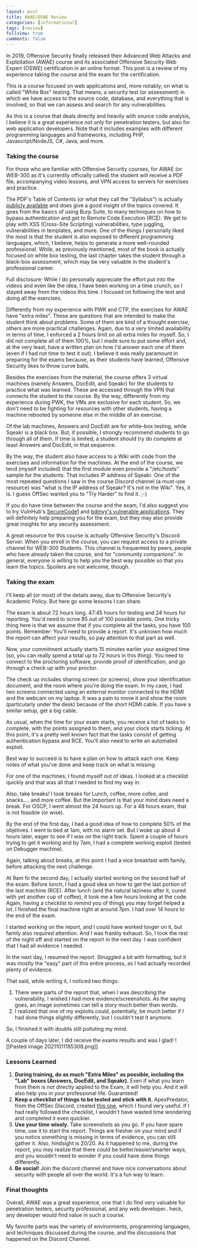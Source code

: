 ```yaml
---
layout: post
title: AWAE/OSWE Review
categories: [informational]
tags: [review]
fullview: true
comments: false
---
```


In 2019, Offensive Security finally released their Advanced Web Attacks and Exploitation (AWAE) course and its associated Offensive Security Web Expert (OSWE) certification in an online format. This post is a review of my experience taking the course and the exam for the certification. 

This is a course focused on web applications and, more notably, on what is called "White Box" testing. That means, a security test (or assessment) in which we have access to the source code, database, and everything that is involved, so that we can assess and search for any vulnerabilities.  

As this is a course that deals directly and heavily with source code analysis, I believe it is a great experience not only for penetration testers, but also for web application developers. Note that it includes examples with different programming languages and frameworks, including PHP, Javascript/NodeJS, C#, Java, and more.   

### Taking the course
For those who are familiar with Offensive Security courses, for AWAE (or WEB-300 as it's currentlly officially called) the student will receive a PDF file, accompanying video lessons, and VPN access to servers for exercises and practice. 

The PDF's Table of Contents (or what they call the "Syllabus") is actually [publicly available](https://www.offensive-security.com/documentation/awae-syllabus.pdf) and does give a good insight of the topics covered. It goes from the basics of using Burp Suite, to many techniques on how to bypass authentication and get to Remote Code Execution (RCE). We get to play with XSS (Cross-Site Scripting) vulnerabilities, type juggling, vulnerabilities in templates, and more. One of the things I personally liked the most is that the student is also exposed to different programming languages, which, I believe, helps to generate a more well-rounded professional. While, as previously mentioned, most of the book is actually focused on white box testing, the last chapter takes the student through a black-box assessment, which may be very valuable in the student's professional career. 

Full disclosure: While I do personally appreciate the effort put into the videos and even like the idea, I have been working on a time crunch, so I stayed away from the videos this time. I focused on following the text and doing all the exercises.

Differently from my experience with PWK and CTP, the exercises for AWAE have "extra miles". These are questions that are intended to make the student think about problems. Some of them are kind of a thought exercise, others are more practical challenges. Again, due to a very limited availability in terms of time, I enforced a 2 hours limit on all extra miles for myself. So, I did not complete all of them 100%, but I made sure to put some effort and, at the very least, have a written plan on how I'd answer each one of them (even if I had not time to test it out). I believe it was really paramount in preparing for the exams because, as their students have learned, Offensive Security likes to throw curve balls. 

Besides the exercises from the material, the course offers 3 virtual machines (namely Answers, DocEdit, and Sqeakr) for the students to practice what was learned. These are accessed through the VPN that connects the student to the course. By the way, differently from my experience during PWK, the VMs  are exclusive for each student. So, we don't need to be fighting for resources with other students, having a machine rebooted by someone else in the middle of an exercise.  

Of the lab machines, Answers and DocEdit are for white-box testing, while Sqeakr is a black box. But, if possible, I strongly recommend students to go through all of them. If time is limited, a student should try do complete at least Answers and DocEdit, in that sequence. 

By the way, the student also have access to a Wiki with code from the exercises and information for the machines. At the end of the course, we tend (myself included) that the first module even provide a "/etc/hosts" sample for the students. That includes IP address of Sqeakr. One of the most repeated questions I saw in the course Discord channel (a must-use resource) was "what is the IP address of Sqeakr? It's not in the Wiki". Yes, it is. I guess OffSec wanted you to "Try Harder" to find it. ;-)  

If you do have time between the course and the exam, I'd also suggest you to try VulnHub's [SecureCode1](https://www.vulnhub.com/entry/securecode-1,651/) and [bdmyy's vulnerable applications](https://github.com/bmdyy/). They will definitely help preparing you for the exam, but they may also provide great insights for any security assessment. 

A great resource for this course is actually Offensive Security's Discord Server. When you enroll in the course, you can request access to a private channel for WEB-300 Students. This channel is frequented by peers, people who have already taken the course, and for "community companions". In general, everyone is willing to help you the best way possible so that you learn the topics. Spoilers are not welcome, though. 


### Taking the exam

I'll keep all (or most) of the details away, due to Offensive Security's Academic Policy. But here go some lessons I can share. 

The exam is about 72 hours long. 47:45 hours for testing and 24 hours for reporting. You'd need to scroe 85 out of 100 possible points. One tricky thing here is that we assume that if you complete all the tasks, you have 100 points. Remember: You'll need to provide a report. It's unknown how much the report can affect your results, so pay attention to that part as well.  
 
Now, your commitment actually starts 15 minutes earlier your assigned time (so, you can really spend a total up to 72 hours in this thing). You need to connect to the proctoring software, provide proof of identification, and go through a check up with your proctor. 

The check up includes sharing screen (or screens), show your identification document,  and the room where you're doing the exam.  In my case, I had two screens connected using an external monitor connected to the HDMI and the webcam on my laptop. It was a pain to move it and show the room (particularly under the desk) because of the short HDMI cable. If you have a similar setup, get a big cable. 

As usual, when the time for your exam starts, you receive a list of tasks to complete, with the points assigned to them, and your clock starts ticking. At this point, it's a pretty well known fact that the tasks consist of getting authentication bypass and RCE. You'll also need to write an automated exploit.

Best way to succeed is to have a plan on how to attack each one. Keep notes of what you've done and keep track on what is missing. 

For one of the machines, I found myself out of ideas. I looked at a checklist quickly and that was all that I needed to find my way in.  

Also, take breaks! I took breaks for Lunch, coffee, more cofee, and snacks.... and more coffee. But the important is that your mind does need a break. For OSCP, I went almost the 24 hours up. For a 48 hours exam, that is not feasible (or wise). 

By the end of the first day, I had a good idea of how to complete 50% of the objetives. I went to bed at 1am, with no alarm set. But  I woke up about 4 hours later, eager to see if I was on the right track. Spent a couple of hours trying to get it working and by 7am, I had a complete working exploit (tested on Debugger machine). 

Again, talking about breaks, at this point I had a nice breakfast with family, before attacking the next challenge. 

At 9am fo the second day, I actually started working on the second half of the exam. Before lunch, I had a good idea on how to get the last portion of the last machine (RCE). After lunch (and the natural laziness after it, cured with yet another cup of coffee), it took me a few hours looking at the code. Again, having a checklist to remind you of things you may forget helped a lot. I finished the final machine right at around 7pm. I had over 14 hours to the end of the exam. 

I started working on the report, and I could have worked longer on it, but family also required attention. And I was frankly exhaust. So, I took the rest of the night off and started on the report in the next day. I was confident that I had all evidence I needed. 

In the next day, I resumed the report. Struggled a bit with formatting, but it was mostly the "easy" part of this entire process, as I had actually recorded plenty of evidence. 

That said, while writing it, I noticed two things:
1. There were parts of the report that, when I was describing the vulnerability, I wished I had more evidence/screenshots. As the saying goes, an image sometimes can tell a story much better than words. 
2. I realized that one of my exploits could, potentially, be much better if I had done things slightly differently, but I couldn't test it anymore.  

So, I finished it with doubts still polluting my mind. 

A couple of days later, I did receive the exams results and was I glad! 
![[Pasted image 20211011185308.png]]

### Lessons Learned
1. **During training, do as much "Extra Miles" as possible, including the "Lab" boxes (Answers, DocEdit, and Sqeakr).** Even if what you learn from them is not directly applied to the Exam, it will help you. And it will also help you in your professional life. Guaranteed!
2. **Keep a checklist of things to be tested and stick with it.** ApexPredator, from the OffSec Discord, created [this one](https://github.com/ApexPredator-InfoSec/AWAE-OSWE), which I found very useful. If I had really followed the checklist, I wouldn't have wasted time wondering and completed it even quickier.
3. **Use your time wisely.** Take screenshots as you go. If you have spare time, use it to start the report. Things are fresher on your mind and if you notice something is missing in terms of evidence, you can still gather it. Also, hindsight is 20/20. As it happened to me, during the report, you may realize that there could be better/easier/smarter ways, and you wouldn't need to wonder if you could have done things differently.  
4. **Be social!** Join the discord channel and have nice conversations about security with people all over the world. It's a fun way to learn. 

### Final thoughts

Overall, AWAE was a great experience, one that I do find very valuable for penetration testers, security professional, and any web developer.. heck, any developer would find value in such a course.  

My favorite parts was the variety of environments, programming languages, and techniques discussed during the course, and the discussions that happened on the Discord Channel. 
